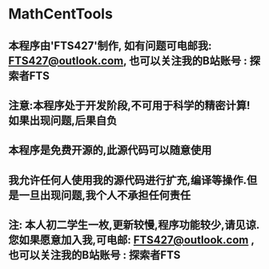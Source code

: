 # MathCentTools

## 本程序由'FTS427'制作, 如有问题可电邮我: FTS427@outlook.com, 也可以关注我的B站账号 : 探索者FTS

## 注意:本程序处于开发阶段,不可用于科学的精密计算!如果出现问题,后果自负

## 本程序是免费开源的,此源代码可以随意使用

## 我允许任何人使用我的源代码进行扩充,编译等操作.但是一旦出现问题,我个人不承担任何责任

## 注: 本人初二学生一枚,更新较慢,程序功能较少,请见谅.您如果愿意加入我,可电邮: FTS427@outlook.com ,也可以关注我的B站账号 : 探索者FTS
